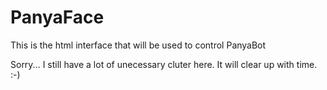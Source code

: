 PanyaFace
=========

This is the html interface that will be used to control PanyaBot

Sorry... I still have a lot of unecessary cluter here. It will clear up with time. :-)
